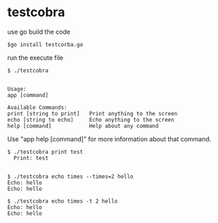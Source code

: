 # testcobra

use go build the code

    $go install testcorba.go

run the execute file

    $ ./testcobra 


    Usage: 
    app [command]

    Available Commands: 
    print [string to print]   Print anything to the screen
    echo [string to echo]     Echo anything to the screen
    help [command]            Help about any command


Use "app help [command]" for more information about that command.


    $ ./testcobra print test
      Print: test


    $ ./testcobra echo times --times=2 hello
    Echo: hello
    Echo: hello

    $ ./testcobra echo times -t 2 hello
    Echo: hello
    Echo: hello

